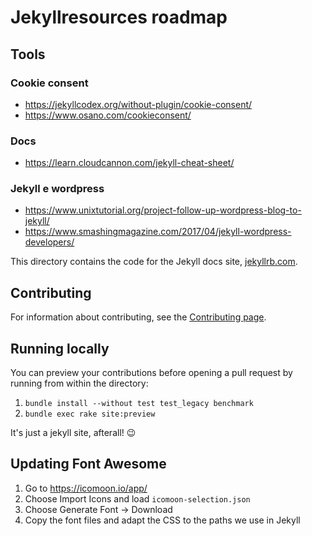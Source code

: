 # Jekyllresources roadmap

## Tools

### Cookie consent

- https://jekyllcodex.org/without-plugin/cookie-consent/
- https://www.osano.com/cookieconsent/

### Docs

- https://learn.cloudcannon.com/jekyll-cheat-sheet/

### Jekyll e wordpress

- https://www.unixtutorial.org/project-follow-up-wordpress-blog-to-jekyll/
- https://www.smashingmagazine.com/2017/04/jekyll-wordpress-developers/

This directory contains the code for the Jekyll docs site, [jekyllrb.com](https://jekyllrb.com/).

## Contributing

For information about contributing, see the [Contributing page](https://jekyllrb.com/docs/contributing/).

## Running locally

You can preview your contributions before opening a pull request by running from within the directory:

1. `bundle install --without test test_legacy benchmark`
2. `bundle exec rake site:preview`

It's just a jekyll site, afterall! :wink:

## Updating Font Awesome

1. Go to <https://icomoon.io/app/>
2. Choose Import Icons and load `icomoon-selection.json`
3. Choose Generate Font → Download
4. Copy the font files and adapt the CSS to the paths we use in Jekyll
